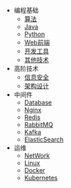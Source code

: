 * 编程基础
  * [算法](markdown/Program/Algorithm/_readme.md)
  * [Java](markdown/Program/Java/_readme.md)
  * [Python](markdown/Program/Python/_readme.md)
  * [Web前端](markdown/Program/Web/_readme.md)
  * [开发工具](markdown/Program/Tools/_readme.md)
  * [其他技术](markdown/Program/Other/_readme.md)
* 高阶技术
  * [信息安全](markdown/Advance/Security/_readme.md)
  * [架构设计](markdown/Advance/Architecture/_readme.md)
* 中间件
  * [Database](markdown/Middleware/Database/_readme.md)
  * [Nginx](markdown/Middleware/Nginx/_readme.md)
  * [Redis](markdown/Middleware/Redis/_readme.md)
  * [RabbitMQ](markdown/Middleware/RabbitMQ/_readme.md)
  * [Kafka](markdown/Middleware/Kafka/_readme.md)
  * [ElasticSearch](markdown/Middleware/ElasticSearch/_readme.md)
* 运维
  * [NetWork](markdown/Devops/Network/_readme.md)
  * [Linux](markdown/Devops/Linux/_readme.md)
  * [Docker](markdown/Devops/Docker/_readme.md)
  * [Kubernetes](markdown/Devops/Kubernetes/_readme.md)
